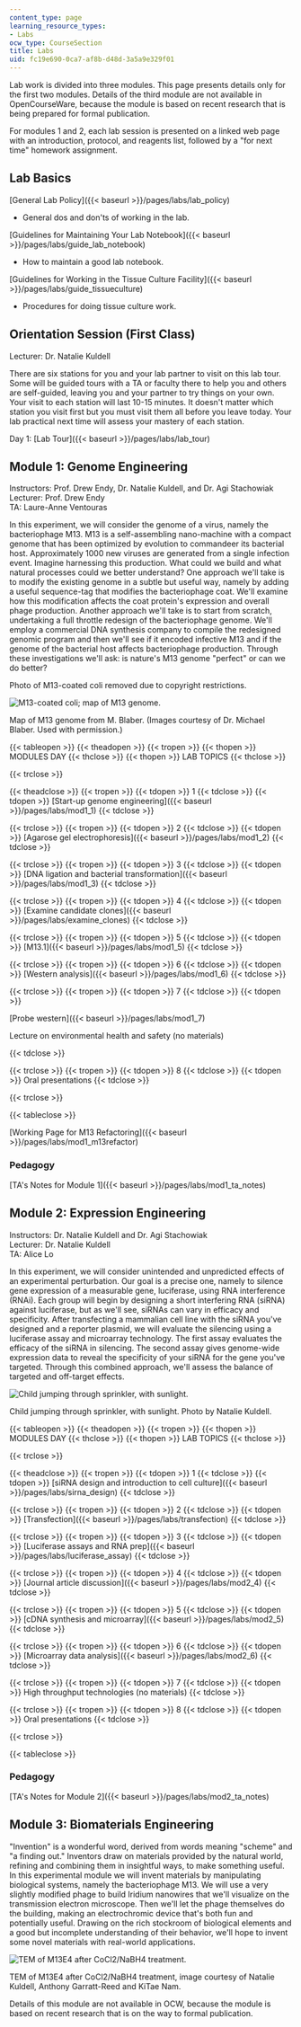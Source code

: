 ```yaml
---
content_type: page
learning_resource_types:
- Labs
ocw_type: CourseSection
title: Labs
uid: fc19e690-0ca7-af8b-d48d-3a5a9e329f01
---
```


Lab work is divided into three modules. This page presents details only for the first two modules. Details of the third module are not available in OpenCourseWare, because the module is based on recent research that is being prepared for formal publication.

For modules 1 and 2, each lab session is presented on a linked web page with an introduction, protocol, and reagents list, followed by a "for next time" homework assignment.

Lab Basics
----------

[General Lab Policy]({{< baseurl >}}/pages/labs/lab_policy)

*   General dos and don'ts of working in the lab.

[Guidelines for Maintaining Your Lab Notebook]({{< baseurl >}}/pages/labs/guide_lab_notebook)

*   How to maintain a good lab notebook.

[Guidelines for Working in the Tissue Culture Facility]({{< baseurl >}}/pages/labs/guide_tissueculture)

*   Procedures for doing tissue culture work.

Orientation Session (First Class)
---------------------------------

Lecturer: Dr. Natalie Kuldell

There are six stations for you and your lab partner to visit on this lab tour. Some will be guided tours with a TA or faculty there to help you and others are self-guided, leaving you and your partner to try things on your own. Your visit to each station will last 10-15 minutes. It doesn't matter which station you visit first but you must visit them all before you leave today. Your lab practical next time will assess your mastery of each station.

Day 1: [Lab Tour]({{< baseurl >}}/pages/labs/lab_tour)

Module 1: Genome Engineering
----------------------------

Instructors: Prof. Drew Endy, Dr. Natalie Kuldell, and Dr. Agi Stachowiak  
Lecturer: Prof. Drew Endy  
TA: Laure-Anne Ventouras

In this experiment, we will consider the genome of a virus, namely the bacteriophage M13. M13 is a self-assembling nano-machine with a compact genome that has been optimized by evolution to commandeer its bacterial host. Approximately 1000 new viruses are generated from a single infection event. Imagine harnessing this production. What could we build and what natural processes could we better understand? One approach we'll take is to modify the existing genome in a subtle but useful way, namely by adding a useful sequence-tag that modifies the bacteriophage coat. We'll examine how this modification affects the coat protein's expression and overall phage production. Another approach we'll take is to start from scratch, undertaking a full throttle redesign of the bacteriophage genome. We'll employ a commercial DNA synthesis company to compile the redesigned genomic program and then we'll see if it encoded infective M13 and if the genome of the bacterial host affects bacteriophage production. Through these investigations we'll ask: is nature's M13 genome "perfect" or can we do better?

Photo of M13-coated coli removed due to copyright restrictions.

![M13-coated coli; map of M13 genome.](/courses/biological-engineering/20-109-laboratory-fundamentals-in-biological-engineering-fall-2007/lecture-notes/coated_coli_m13.jpg)

Map of M13 genome from M. Blaber. (Images courtesy of Dr. Michael Blaber. Used with permission.)

{{< tableopen >}}
{{< theadopen >}}
{{< tropen >}}
{{< thopen >}}
MODULES DAY
{{< thclose >}}
{{< thopen >}}
LAB TOPICS
{{< thclose >}}

{{< trclose >}}

{{< theadclose >}}
{{< tropen >}}
{{< tdopen >}}
1
{{< tdclose >}}
{{< tdopen >}}
[Start-up genome engineering]({{< baseurl >}}/pages/labs/mod1_1)
{{< tdclose >}}

{{< trclose >}}
{{< tropen >}}
{{< tdopen >}}
2
{{< tdclose >}}
{{< tdopen >}}
[Agarose gel electrophoresis]({{< baseurl >}}/pages/labs/mod1_2)
{{< tdclose >}}

{{< trclose >}}
{{< tropen >}}
{{< tdopen >}}
3
{{< tdclose >}}
{{< tdopen >}}
[DNA ligation and bacterial transformation]({{< baseurl >}}/pages/labs/mod1_3)
{{< tdclose >}}

{{< trclose >}}
{{< tropen >}}
{{< tdopen >}}
4
{{< tdclose >}}
{{< tdopen >}}
[Examine candidate clones]({{< baseurl >}}/pages/labs/examine_clones)
{{< tdclose >}}

{{< trclose >}}
{{< tropen >}}
{{< tdopen >}}
5
{{< tdclose >}}
{{< tdopen >}}
[M13.1]({{< baseurl >}}/pages/labs/mod1_5)
{{< tdclose >}}

{{< trclose >}}
{{< tropen >}}
{{< tdopen >}}
6
{{< tdclose >}}
{{< tdopen >}}
[Western analysis]({{< baseurl >}}/pages/labs/mod1_6)
{{< tdclose >}}

{{< trclose >}}
{{< tropen >}}
{{< tdopen >}}
7
{{< tdclose >}}
{{< tdopen >}}


[Probe western]({{< baseurl >}}/pages/labs/mod1_7)

Lecture on environmental health and safety (no materials)


{{< tdclose >}}

{{< trclose >}}
{{< tropen >}}
{{< tdopen >}}
8
{{< tdclose >}}
{{< tdopen >}}
Oral presentations
{{< tdclose >}}

{{< trclose >}}

{{< tableclose >}}

[Working Page for M13 Refactoring]({{< baseurl >}}/pages/labs/mod1_m13refactor)

### Pedagogy

[TA's Notes for Module 1]({{< baseurl >}}/pages/labs/mod1_ta_notes)

Module 2: Expression Engineering
--------------------------------

Instructors: Dr. Natalie Kuldell and Dr. Agi Stachowiak  
Lecturer: Dr. Natalie Kuldell  
TA: Alice Lo

In this experiment, we will consider unintended and unpredicted effects of an experimental perturbation. Our goal is a precise one, namely to silence gene expression of a measurable gene, luciferase, using RNA interference (RNAi). Each group will begin by designing a short interfering RNA (siRNA) against luciferase, but as we'll see, siRNAs can vary in efficacy and specificity. After transfecting a mammalian cell line with the siRNA you've designed and a reporter plasmid, we will evaluate the silencing using a luciferase assay and microarray technology. The first assay evaluates the efficacy of the siRNA in silencing. The second assay gives genome-wide expression data to reveal the specificity of your siRNA for the gene you've targeted. Through this combined approach, we'll assess the balance of targeted and off-target effects.

![Child jumping through sprinkler, with sunlight.](/courses/biological-engineering/20-109-laboratory-fundamentals-in-biological-engineering-fall-2007/lecture-notes/natalie.jpg)

Child jumping through sprinkler, with sunlight. Photo by Natalie Kuldell.

{{< tableopen >}}
{{< theadopen >}}
{{< tropen >}}
{{< thopen >}}
MODULES DAY
{{< thclose >}}
{{< thopen >}}
LAB TOPICS
{{< thclose >}}

{{< trclose >}}

{{< theadclose >}}
{{< tropen >}}
{{< tdopen >}}
1
{{< tdclose >}}
{{< tdopen >}}
[siRNA design and introduction to cell culture]({{< baseurl >}}/pages/labs/sirna_design)
{{< tdclose >}}

{{< trclose >}}
{{< tropen >}}
{{< tdopen >}}
2
{{< tdclose >}}
{{< tdopen >}}
[Transfection]({{< baseurl >}}/pages/labs/transfection)
{{< tdclose >}}

{{< trclose >}}
{{< tropen >}}
{{< tdopen >}}
3
{{< tdclose >}}
{{< tdopen >}}
[Luciferase assays and RNA prep]({{< baseurl >}}/pages/labs/luciferase_assay)
{{< tdclose >}}

{{< trclose >}}
{{< tropen >}}
{{< tdopen >}}
4
{{< tdclose >}}
{{< tdopen >}}
[Journal article discussion]({{< baseurl >}}/pages/labs/mod2_4)
{{< tdclose >}}

{{< trclose >}}
{{< tropen >}}
{{< tdopen >}}
5
{{< tdclose >}}
{{< tdopen >}}
[cDNA synthesis and microarray]({{< baseurl >}}/pages/labs/mod2_5)
{{< tdclose >}}

{{< trclose >}}
{{< tropen >}}
{{< tdopen >}}
6
{{< tdclose >}}
{{< tdopen >}}
[Microarray data analysis]({{< baseurl >}}/pages/labs/mod2_6)
{{< tdclose >}}

{{< trclose >}}
{{< tropen >}}
{{< tdopen >}}
7
{{< tdclose >}}
{{< tdopen >}}
High throughput technologies (no materials)
{{< tdclose >}}

{{< trclose >}}
{{< tropen >}}
{{< tdopen >}}
8
{{< tdclose >}}
{{< tdopen >}}
Oral presentations
{{< tdclose >}}

{{< trclose >}}

{{< tableclose >}}

### Pedagogy

[TA's Notes for Module 2]({{< baseurl >}}/pages/labs/mod2_ta_notes)

Module 3: Biomaterials Engineering
----------------------------------

"Invention" is a wonderful word, derived from words meaning "scheme" and "a finding out." Inventors draw on materials provided by the natural world, refining and combining them in insightful ways, to make something useful. In this experimental module we will invent materials by manipulating biological systems, namely the bacteriophage M13. We will use a very slightly modified phage to build Iridium nanowires that we'll visualize on the transmission electron microscope. Then we'll let the phage themselves do the building, making an electrochromic device that's both fun and potentially useful. Drawing on the rich stockroom of biological elements and a good but incomplete understanding of their behavior, we'll hope to invent some novel materials with real-world applications.

![TEM of M13E4 after CoCl2/NaBH4 treatment.](/courses/biological-engineering/20-109-laboratory-fundamentals-in-biological-engineering-fall-2007/labs/tem_of_m13e4.jpg)

TEM of M13E4 after CoCl2/NaBH4 treatment, image courtesy of Natalie Kuldell, Anthony Garratt-Reed and KiTae Nam.

Details of this module are not available in OCW, because the module is based on recent research that is on the way to formal publication.